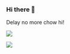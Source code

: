### Hi there 👋

Delay no more chow hi!

![](https://liwenjunpictures.oss-cn-shenzhen.aliyuncs.com/202410101239240.gif)

![](https://liwenjunpictures.oss-cn-shenzhen.aliyuncs.com/202410041601763.gif)


